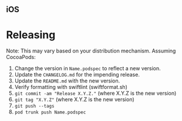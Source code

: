 iOS
---

Releasing
=========

Note: This may vary based on your distribution mechanism.  Assuming CocoaPods:

 1. Change the version in `Name.podspec` to reflect a new version.
 2. Update the `CHANGELOG.md` for the impending release.
 3. Update the `README.md` with the new version.
 4. Verify formatting with swiftlint (swiftformat.sh)
 5. `git commit -am "Release X.Y.Z."` (where X.Y.Z is the new version)
 6. `git tag "X.Y.Z"` (where X.Y.Z is the new version)
 7. `git push --tags`
 8. `pod trunk push Name.podspec`


